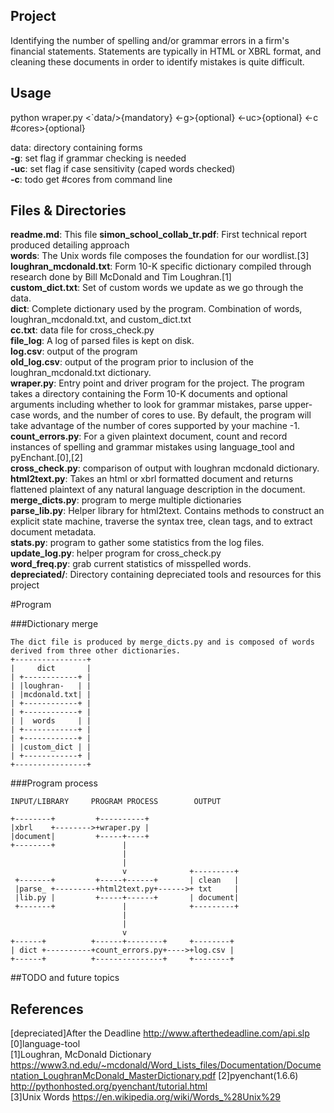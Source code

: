 ## Project
Identifying the number of spelling and/or grammar errors in a firm's financial statements. Statements are typically in HTML or XBRL format, and cleaning these documents in order to identify mistakes is quite difficult.

## Usage
python wraper.py <`data/>{mandatory} <-g>{optional} <-uc>{optional} <-c #cores>{optional}

data: directory containing forms <br />
**-g**: set flag if grammar checking is needed <br />
**-uc**: set flag if case sensitivity (caped words checked) <br />
**-c**: todo get #cores from command line

## Files & Directories
**readme.md**: This file
**simon\_school\_collab\_tr.pdf**: First technical report produced detailing approach <br />
**words**: The Unix words file composes the foundation for our wordlist.[3] <br />
**loughran_mcdonald.txt**: Form 10-K specific dictionary  compiled through research done by Bill McDonald and Tim Loughran.[1] <br />
**custom_dict.txt**: Set of custom words we update as we go through the data. <br />
**dict**: Complete dictionary used by the program. Combination of words, loughran_mcdonald.txt, and custom_dict.txt <br />
**cc.txt**: data file for cross_check.py <br />
**file_log**: A log of parsed files is kept on disk. <br />
**log.csv**: output of the program <br />
**old_log.csv**: output of the program prior to inclusion of the loughran_mcdonald.txt dictionary. <br />
**wraper.py**: Entry point and driver program for the project. The program takes a directory containing the Form 10-K documents and optional arguments including whether to look for grammar mistakes, parse upper-case words, and the number of cores to use. By default, the program will take advantage of the number of cores supported by your machine -1.  <br />
**count_errors.py**: For a given plaintext document, count and record instances of spelling and grammar mistakes using language_tool and pyEnchant.[0],[2] <br />
**cross_check.py**: comparison of output with loughran mcdonald dictionary. <br />
**html2text.py**: Takes an html or xbrl formatted document and returns flattened plaintext of any natural language description in the document. <br />
**merge_dicts.py**: program to merge multiple dictionaries <br />
**parse_lib.py**: Helper library for html2text. Contains methods to construct an explicit state machine, traverse the syntax tree, clean tags, and to extract document metadata. <br />
**stats.py**: program to gather some statistics from the log files. <br />
**update_log.py**: helper program for cross_check.py <br />
**word_freq.py**: grab current statistics of misspelled words. <br />
**depreciated/**: Directory containing depreciated tools and resources for this project

#Program

###Dictionary merge

    The dict file is produced by merge_dicts.py and is composed of words derived from three other dictionaries.
    +----------------+
    |     dict       |     
    | +------------+ |
    | |loughran-   | |
    | |mcdonald.txt| |
    | +------------+ |
    | +------------+ |
    | |  words     | |
    | +------------+ |
    | +------------+ |
    | |custom_dict | |
    | +------------+ |
    +----------------+

###Program process

    INPUT/LIBRARY     PROGRAM PROCESS        OUTPUT

    +--------+         +----------+
    |xbrl    +-------->+wraper.py |
    |document|         +-----+----+
    +--------+               |
                             |
                             |
                             v              +---------+
     +-------+         +-----+------+       | clean   |
     |parse_ +---------+html2text.py+------>+ txt     |
     |lib.py |         +-----+------+       | document|
     +-------+               |              +---------+
                             |
                             |
                             v
    +------+          +------+--------+     +--------+
    | dict +----------+count_errors.py+---->+log.csv |
    +------+          +---------------+     +--------+


##TODO and future topics

## References 
[depreciated]After the Deadline http://www.afterthedeadline.com/api.slp <br />
[0]language-tool <br />
[1]Loughran, McDonald Dictionary https://www3.nd.edu/~mcdonald/Word_Lists_files/Documentation/Documentation_LoughranMcDonald_MasterDictionary.pdf
[2]pyenchant(1.6.6) http://pythonhosted.org/pyenchant/tutorial.html<br />
[3]Unix Words https://en.wikipedia.org/wiki/Words_%28Unix%29 <br />